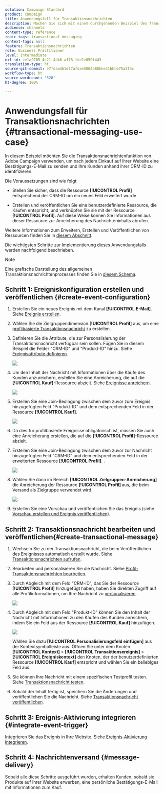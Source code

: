 ```yaml
---
solution: Campaign Standard
product: campaign
title: Anwendungsfall für Transaktionsnachrichten
description: Machen Sie sich mit einem durchgehenden Beispiel des Transaktionsnachrichtenversands in Adobe Campaign vertraut.
audience: channels
content-type: reference
topic-tags: transactional-messaging
context-tags: null
feature: Transaktionsnachrichten
role: Business Practitioner
level: Intermediate
exl-id: ee1a9705-4c21-4d46-a178-fde2e059f443
translation-type: ht
source-git-commit: e7fdaa4b1d77afdae8004a88bbe41bbbe75a3f3c
workflow-type: ht
source-wordcount: '528'
ht-degree: 100%

---
```


# Anwendungsfall für Transaktionsnachrichten {#transactional-messaging-use-case}

In diesem Beispiel möchten Sie die Transaktionsnachrichtenfunktion von Adobe Campaign verwenden, um nach jedem Einkauf auf Ihrer Website eine Bestätigungs-E-Mail zu senden und Ihre Kunden anhand ihrer CRM-ID zu identifizieren.

Die Voraussetzungen sind wie folgt:

* Stellen Sie sicher, dass die Ressource **[!UICONTROL Profil]** entsprechend der CRM-ID um ein neues Feld erweitert wurde.

* Erstellen und veröffentlichen Sie eine benutzerdefinierte Ressource, die Käufen entspricht, und verknüpfen Sie sie mit der Ressource **[!UICONTROL Profil]**. Auf diese Weise können Sie Informationen aus dieser Ressource zur Anreicherung des Nachrichteninhalts abrufen.

Weitere Informationen zum Erweitern, Erstellen und Veröffentlichen von Ressourcen finden Sie in [diesem Abschnitt](../../developing/using/key-steps-to-add-a-resource.md).

Die wichtigsten Schritte zur Implementierung dieses Anwendungsfalls werden nachfolgend beschrieben.

>[!NOTE]
>
>Eine grafische Darstellung des allgemeinen Transaktionsnachrichtenprozesses finden Sie in [diesem Schema](../../channels/using/getting-started-with-transactional-msg.md#key-steps).

## Schritt 1: Ereigniskonfiguration erstellen und veröffentlichen {#create-event-configuration}

1. Erstellen Sie ein neues Ereignis mit dem Kanal **[!UICONTROL E-Mail]**. Siehe [Ereignis erstellen](../../channels/using/configuring-transactional-event.md#creating-an-event).

1. Wählen Sie die Zielgruppendimension **[!UICONTROL Profil]** aus, um eine [profilbasierte Transaktionsnachricht](../../channels/using/configuring-transactional-event.md#profile-based-transactional-messages) zu erstellen.

1. Definieren Sie die Attribute, die zur Personalisierung der Transaktionsnachricht verfügbar sein sollen. Fügen Sie in diesem Beispiel die Felder &quot;CRM-ID&quot; und &quot;Produkt-ID&quot; hinzu. Siehe [Ereignisattribute definieren](../../channels/using/configuring-transactional-event.md#defining-the-event-attributes).

   ![](assets/message-center_usecase1.png)

1. Um den Inhalt der Nachricht mit Informationen über die Käufe des Kunden anzureichern, erstellen Sie eine Anreicherung, die auf die **[!UICONTROL Kauf]**-Ressource abzielt. Siehe [Ereignisse anreichern](../../channels/using/configuring-transactional-event.md#enriching-the-transactional-message-content).

   ![](assets/message-center_usecase2.png)

1. Erstellen Sie eine Join-Bedingung zwischen dem zuvor zum Ereignis hinzugefügten Feld &quot;Produkt-ID&quot; und dem entsprechenden Feld in der Ressource **[!UICONTROL Kauf]**.

   ![](assets/message-center_usecase3.png)

1. Da dies für profilbasierte Ereignisse obligatorisch ist, müssen Sie auch eine Anreicherung erstellen, die auf die **[!UICONTROL Profil]**-Ressource abzielt.

1. Erstellen Sie eine Join-Bedingung zwischen dem zuvor zur Nachricht hinzugefügten Feld &quot;CRM-ID&quot; und dem entsprechenden Feld in der erweiterten Ressource **[!UICONTROL Profil]**. <!--What's the purpose to have created a CRM ID for this event and to have the CRM ID as a join condition? could it be any other field provided you created it in the event?-->.

   ![](assets/message-center_usecase4.png)

1. Wählen Sie dann im Bereich **[!UICONTROL Zielgruppen-Anreicherung]** die Anreicherung der Ressource **[!UICONTROL Profil]** aus, die beim Versand als Zielgruppe verwendet wird.

   ![](assets/message-center_usecase5.png)

1. Erstellen Sie eine Vorschau und veröffentlichen Sie das Ereignis (siehe [Vorschau erstellen und Ereignis veröffentlichen](../../channels/using/publishing-transactional-event.md#previewing-and-publishing-the-event)).

## Schritt 2: Transaktionsnachricht bearbeiten und veröffentlichen{#create-transactional-message}

1. Wechseln Sie zu der Transaktionsnachricht, die beim Veröffentlichen des Ereignisses automatisch erstellt wurde. Siehe [Transaktionsnachrichten aufrufen](../../channels/using/editing-transactional-message.md#accessing-transactional-messages).

1. Bearbeiten und personalisieren Sie die Nachricht. Siehe [Profil-Transaktionsnachrichten bearbeiten](../../channels/using/editing-transactional-message.md#editing-profile-transactional-message).

1. Durch Abgleich mit dem Feld &quot;CRM-ID&quot;, das Sie der Ressource **[!UICONTROL Profil]** hinzugefügt haben, haben Sie direkten Zugriff auf alle Profilinformationen, um Ihre Nachricht zu [personalisieren](../../designing/using/personalization.md#inserting-a-personalization-field).

   ![](assets/message-center_usecase6.png)

1. Durch Abgleich mit dem Feld &quot;Produkt-ID&quot; können Sie den Inhalt der Nachricht mit Informationen zu den Käufen des Kunden anreichern, indem Sie ein Feld aus der Ressource **[!UICONTROL Kauf]** hinzufügen.

   ![](assets/message-center_usecase7.png)

   Wählen Sie dazu **[!UICONTROL Personalisierungsfeld einfügen]** aus der Kontextsymbolleiste aus. Öffnen Sie unter dem Knoten **[!UICONTROL Kontext]** > **[!UICONTROL Transaktionsereignis]** > **[!UICONTROL Ereigniskontext]** den Knoten, der der benutzerdefinierten Ressource **[!UICONTROL Kauf]** entspricht und wählen Sie ein beliebiges Feld aus.

1. Sie können Ihre Nachricht mit einem spezifischen Testprofil testen. Siehe [Transaktionsnachricht testen](../../channels/using/testing-transactional-message.md#testing-a-transactional-message).

1. Sobald der Inhalt fertig ist, speichern Sie die Änderungen und veröffentlichen Sie die Nachricht. Siehe [Transaktionsnachricht veröffentlichen](../../channels/using/publishing-transactional-message.md#publishing-a-transactional-message).

## Schritt 3: Ereignis-Aktivierung integrieren {#integrate-event-trigger}

Integrieren Sie das Ereignis in Ihre Website. Siehe [Ereignis-Aktivierung integrieren](../../channels/using/getting-started-with-transactional-msg.md#integrate-event-trigger).

## Schritt 4: Nachrichtenversand {#message-delivery}

Sobald alle diese Schritte ausgeführt wurden, erhalten Kunden, sobald sie Produkte auf Ihrer Website erwerben, eine persönliche Bestätigungs-E-Mail mit Informationen zum Kauf.
